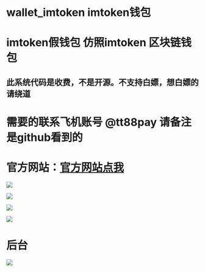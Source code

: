 # wallet_imtoken imtoken钱包
# imtoken假钱包 仿照imtoken 区块链钱包

## 此系统代码是收费，不是开源。不支持白嫖，想白嫖的请绕道


# 需要的联系飞机账号  @tt88pay  请备注是github看到的

# 官方网站：[官方网站点我]( http://www.debug8888.com "官方网站")



![](https://www.showdoc.com.cn/server/api/attachment/visitFile?sign=6faf0cde8b911b2099744aebbb82d212)

![](https://www.showdoc.com.cn/server/api/attachment/visitFile?sign=ce1a9821e8ea9fa341a05973881bb8ff)

![](https://www.showdoc.com.cn/server/api/attachment/visitFile?sign=0bd0c7e955620836db6c5c8ede291f50)

![](https://www.showdoc.com.cn/server/api/attachment/visitFile?sign=59d09e1c6649d88d857d1a2e843182c0)

# 后台

![](https://www.showdoc.com.cn/server/api/attachment/visitFile?sign=c90a4d81f39cea4dddda7196c46a38a2)
